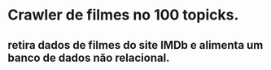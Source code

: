 # Crawler de filmes no 100 topicks.

## retira dados de filmes do site IMDb e alimenta um banco de dados não relacional.



